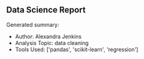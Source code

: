 ## Data Science Report

Generated summary:

- Author: Alexandra Jenkins
- Analysis Topic: data cleaning
- Tools Used: ['pandas', 'scikit-learn', 'regression']
